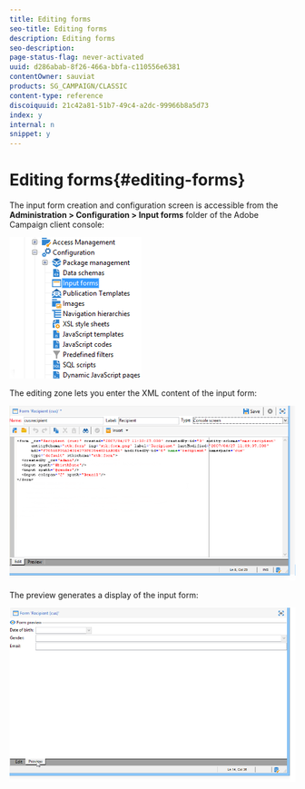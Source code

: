 ```yaml
---
title: Editing forms
seo-title: Editing forms
description: Editing forms
seo-description: 
page-status-flag: never-activated
uuid: d286abab-8f26-466a-bbfa-c110556e6381
contentOwner: sauviat
products: SG_CAMPAIGN/CLASSIC
content-type: reference
discoiquuid: 21c42a81-51b7-49c4-a2dc-99966b8a5d73
index: y
internal: n
snippet: y
---
```


# Editing forms{#editing-forms}

The input form creation and configuration screen is accessible from the **Administration > Configuration > Input forms** folder of the Adobe Campaign client console:

![](assets/d_ncs_integration_form_arbo.png)

The editing zone lets you enter the XML content of the input form:

![](assets/d_ncs_integration_form_edit.png)

The preview generates a display of the input form:

![](assets/d_ncs_integration_form_preview.png)

